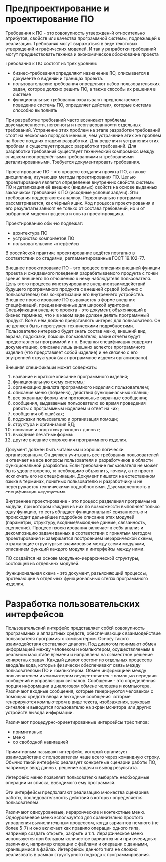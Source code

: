 # Предпроектирование и проектирование ПО

Требования к ПО - это совокупность утверждений относительно атрибутов, свойств или качества программной системы, подлежащей к реализации. Требования могут выражаться в виде текстовых утверждений и графических моделей. И так у разработки требований могут предшествовать техника и экономическое обоснование проекта

Требования к ПО состоят из трёх уровней:
- бизнес-требования определяют назначение ПО, описывается в документе о видении и границах проекта.
- пользовательские требования определяют набор пользовательских задач, которое должно решить ПО, а также способы их решения в системе
- функциональные требования охватывают предполагаемое поведение системы ПО, определяет действия, которые система способно выполнять

При разработке требований часто возникают проблемы двусмысленности, неполноты и несогласованности отдельных требований. Устранение этих проблем на этапе разработки требований стоят на несколько порядков меньше, чем устранение этих же проблем на более поздних стадиях разработки. Для решения и устранения этих проблем и существует процесс разработки требований. Для разработки требований существует технический компромисс между слишком неопределёнными требованиями и требованиями детализированными. Требуется документировать требования. 

Проектирование ПО - это процесс создания проекта ПО, а также дисциплина, изучающая методы проектирования ПО. Целью проектирования является определение внутренних свойств системы ПО и детализация её внешних (видимых) свойств на основе выданных заказчиком требований к ПО (исходные условия задачи). Эти требования подвергаются анализу. Первоначально программа рассматривается, как чёрный ящик. Ход процесса проектирования и его результаты зависят не только от состава требований, но и от выбранной модели процесса и опыта проектировщика. 

Проектированию обычно подлежат: 
- архитектура ПО
- устройство компонентов ПО
- пользовательские интерфейсы

В российской практике проектирование ведётся поэтапно в соответствии со стадиями, регламентированные ГОСТ 19.102-77. 

Внешнее проектирование ПО - это процесс описания внешней функции проекта и ожидаемого поведения разрабатываемого продукта с точки зрения внешнего по отношению к нему наблюдателя пользователя. Цель этого процесса конструирование внешних взаимодействий будущего программного продукта с внешней средой (обычно с пользователем) без конкретизации его внутреннего устройства. Внешнее проектирование ПО выражается в форме внешних спецификаций, предназначенные для широкой аудитории. Спецификация внешнего проекта - это документ, объясняющий в бизнес терминах, что и в каком виде должен делать программный продукт. Всё в нём должно представлять интерес для пользователя. Он не должен быть перегружен техническими подробностями. Пользователю интересно будет знать состав меню, внешний вид экрана, подсказки, помощь пользователю, какие отчёты будут предоставлены программой и т.п. Внешняя спецификация содержит документацию, описание лишь внешних аспектов программного изделия (что представляет собой изделие) и не связяно с его внутренней структурой (как программное изделия организовано).

Внешняя спецификация может содержать:
1) название и краткое описание программного изделия;
2) функциональную схему системы;
3) организацию диалога программного изделия с пользователем;
4) описание меню (подменю), действия функциональных клавиш;
5) все экранные формы или протокольные экранные сообщения;
6) сообщения, выдаваемые пользователю во время проведения работы с программным изделием и ответ на них;
7) сообщения об ошибках;
8) подсказки пользователю и организация помощи;
9) структура и организация БД;
10) описание и подготовку входных данных;
11) выходные печатные формы:
12) другие внешние сопряжения программного изделия.

Документ должен быть читаемым и хорошо логически организованным. Он должен учитывать все требования пользователей и отвечает на все вопросы пользователя и разработчиков в области функциональной разработки. Если требование пользователя не может быть удовлетворено, то необходимо объяснить, почему, а не просто исключать его из спецификации. Документ пишется на естественном языке в терминах, понятных пользователю и разработчику и не перегружается техническими подробностями. Двусмысленность в спецификации недопустима.

Внутреннее проектирование - это процесс разделения программы на модули, при котором каждый из них по возможности выполняет только одну функцию, то есть обладает функциональной связанностью и происходит дальнейшее подробное описание этих модулей (параметры, структуру, входные/выходные данные, связанность, сцепление). Процесс проектирования включает в себя анализ и декомпозицию задачи данных в соответствии с принятым методом проектирования и завершается построением иерархической схемы, отражающие структурные взаимосвязи между всеми модулями, описанием функций каждого модуля и интерфейсы между ними.

ПО создаётся на основе модульно-иерархической структуры, состоящей из отдельных модулей.

Функциональная схема - это документ, разъясняющий процессы, протекающие в отдельных функциональных степях программного изделия.

# Разработка пользовательских интерфейсов

Пользовательский интерфейс представляет собой совокупность программных и аппаратных средств, обеспечивающих взаимодействие пользователя программы с компьютером. Основу такого взаимодействия составляют диалоги. Под диалогом понимают обмен информацией между человеком и компьютером, осуществляемым в реальном масштабе времени и направлена на совместное решение конкретных задач. Каждый диалог состоит из отдельных процессов ввода/вывода, которые физически обеспечивают связь между пользователями ПО и компьютером. Обмен информацией между пользователем и компьютером осуществляется с помощью передачи сообщений и управляющих сигналов. Сообщение - это определённая порция информации в диалоговом обмене человека и компьютера. Различают входные сообщения, которые генерируются человеком с помощью средств ввода и выходные сообщения, которые генерируются компьютером в виде текста, изображения, звуковых сигналов и выводится пользователю на экран монитора или других устройств вывода информации.

Различают процедурно-ориентированные интерфейсы трёх типов:
- примитивные
- меню
- со свободной навигацией

Примитивным называют интерфейс, который организует взаимодействие с пользователем чаще всего через командную строку. Обычно такой интерфейс реализует конкретные сценарии работы ПО, например: ввод данных, решение задачи и вывод результата.

Интерфейс меню позволяет пользователю выбирать необходимые операции из списка, выводимого ему программой.

Эти интерфейсы предполагают реализацию множества сценариев работы, последовательность действий в которых определяется пользователем.

Различают одноуровневые, иерархические и контекстные меню. Одноуровневое меню используется для сравнительно простого управления вычислительным процессом, когда вариантов немного (не более 5-7) и оно включает как правило операции одного типа, например создать открыть, закрыть и т.п. Иерархическое меню используется при большом количестве вариантов или при очевидных различиях, например операции с файлами и операции с данными, хранящимися в файлах. Интерфейсы данного типа не сложно реализовать в рамках структурного подхода к программирования.


